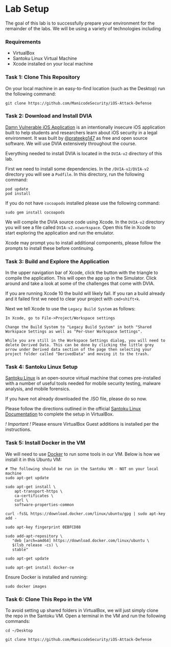 # Lab Setup

The goal of this lab is to successfully prepare your environment for the remainder of the labs. We will be using a variety of technologies including 

### Requirements
- VirtualBox
- Santoku Linux Virtual Machine
- Xcode installed on your local machine

### Task 1: Clone This Repository
On your local machine in an easy-to-find location (such as the Desktop) run the following command:
```
git clone https://github.com/ManicodeSecurity/iOS-Attack-Defense
```

### Task 2: Download and Install DVIA 
[Damn Vulnerable iOS Application](http://damnvulnerableiosapp.com/) is an intentionally insecure iOS application built to help students and researchers learn about iOS security in a legal environment. It was built by [@prateekg147](http://twitter.com/prateekg147) as free and open source software. We will use DVIA extensively throughout the course. 

Everything needed to install DVIA is located in the `DVIA-v2` directory of this lab. 

First we need to install some dependencies. In the `/DVIA-v2/DVIA-v2` directory you will see a `Podfile`. In this directory, run the following command:

```
pod update
pod install
```

If you do not have `cocoapods` installed please use the following command:
```
sudo gem install cocoapods
```

We will compile the DVIA source code using Xcode. In the `DVIA-v2` directory you will see a file called `DVIA-v2.xcworkspace`. Open this file in Xcode to start exploring the application and run the emulator.

Xcode may prompt you to install additional components, please follow the prompts to install these before continuing. 

### Task 3: Build and Explore the Application 

In the upper navigation bar of Xcode, click the button with the triangle to compile the application. This will open the app up in the Simulator. Click around and take a look at some of the challenges that come with DVIA.

If you are running Xcode 10 the build will likely fail. If you ran a build already and it failed first we need to clear your project with `cmd+shift+k`.

Next we tell Xcode to use the `Legacy Build System` as follows:

```
In Xcode, go to File->Project/Workspace settings

Change the Build System to "Legacy Build System" in both "Shared Workspace Settings as well as "Per-User Workspace Settings".

While you are still in the Workspace Settings dialog, you will need to delete Derived Data. This can be done by clicking the little grey arrow under Derived data section of the page then selecting your project folder called "DerivedData" and moving it to the trash.
```

### Task 4: Santoku Linux Setup
[Santoku Linux](https://santoku-linux.com/) is an open-source virtual machine that comes pre-installed with a number of useful tools needed for mobile security testing, malware analysis, and mobile forensics. 

If you have not already downloaded the .ISO file, please do so now. 

Please follow the directions outlined in the official [Santoku Linux Documentation](https://santoku-linux.com/howto/installing-santoku/installing-santoku-in-a-virtual-machine/) to complete the setup in VirtualBox.

*! Important !* Please ensure VirtualBox Guest additions is installed per the instructions.

### Task 5: Install Docker in the VM
We will need to use [Docker](https://www.docker.com/) to run some tools in our VM. Below is how we install it in this Ubuntu VM:


```
# The following should be run in the Santoku VM - NOT on your local machine
sudo apt-get update

sudo apt-get install \
    apt-transport-https \
    ca-certificates \
    curl \
    software-properties-common

curl -fsSL https://download.docker.com/linux/ubuntu/gpg | sudo apt-key add -

sudo apt-key fingerprint 0EBFCD88

sudo add-apt-repository \
   "deb [arch=amd64] https://download.docker.com/linux/ubuntu \
   $(lsb_release -cs) \
   stable"

sudo apt-get update

sudo apt-get install docker-ce
```

Ensure Docker is installed and running:
```
sudo docker images
```

### Task 6: Clone This Repo in the VM

To avoid setting up shared folders in VirtualBox, we will just simply clone the repo in the Santoku VM. Open a terminal in the VM and run the following commands:

```
cd ~/Desktop

git clone https://github.com/ManicodeSecurity/iOS-Attack-Defense
```


